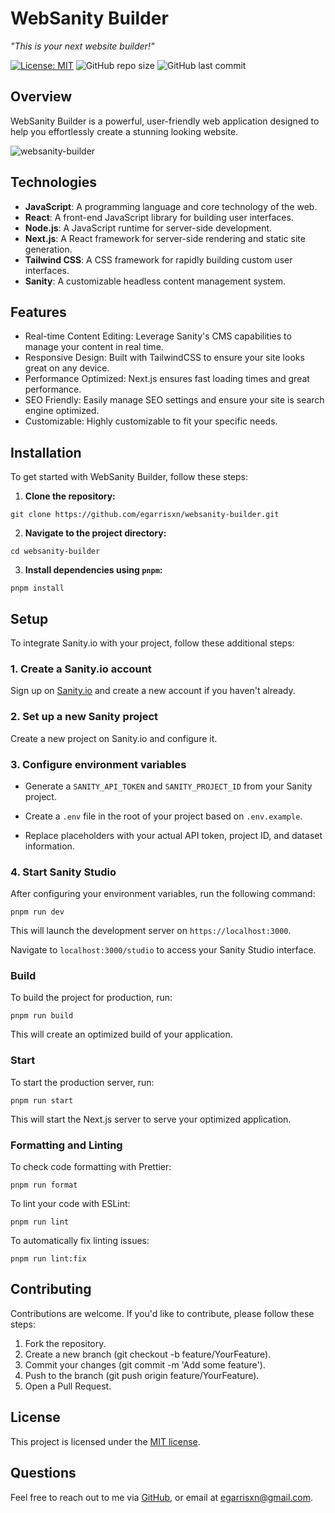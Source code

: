 # WebSanity Builder
_"This is your next website builder!"_

[![License: MIT](https://img.shields.io/badge/License-MIT-yellow.svg)](https://opensource.org/licenses/MIT) ![GitHub repo size](https://img.shields.io/github/repo-size/egarrisxn/websanity-builder) ![GitHub last commit](https://img.shields.io/github/last-commit/egarrisxn/websanity-builder)

## Overview

WebSanity Builder is a powerful, user-friendly web application designed to help you effortlessly create a stunning looking website.<br/>

![websanity-builder](https://github.com/egarrisxn/website-builder/assets/126130230/84e5a962-5155-4f40-adc2-ee0e910d363d)

## Technologies

- **JavaScript**: A programming language and core technology of the web.
- **React**: A front-end JavaScript library for building user interfaces.
- **Node.js**: A JavaScript runtime for server-side development.
- **Next.js**: A React framework for server-side rendering and static site generation.
- **Tailwind CSS**: A CSS framework for rapidly building custom user interfaces.
- **Sanity**: A customizable headless content management system.

## Features 

- Real-time Content Editing: Leverage Sanity's CMS capabilities to manage your content in real time.
- Responsive Design: Built with TailwindCSS to ensure your site looks great on any device.
- Performance Optimized: Next.js ensures fast loading times and great performance.
- SEO Friendly: Easily manage SEO settings and ensure your site is search engine optimized.
- Customizable: Highly customizable to fit your specific needs.

## Installation

To get started with WebSanity Builder, follow these steps:

1.  **Clone the repository:**

```
git clone https://github.com/egarrisxn/websanity-builder.git
```

2. **Navigate to the project directory:**

```
cd websanity-builder
```

3. **Install dependencies using `pnpm`:**

```
pnpm install
```

## Setup

To integrate Sanity.io with your project, follow these additional steps:

### 1. Create a Sanity.io account

Sign up on [Sanity.io](https://www.sanity.io/) and create a new account if you haven't already.

### 2. Set up a new Sanity project

Create a new project on Sanity.io and configure it.

### 3. Configure environment variables

- Generate a `SANITY_API_TOKEN` and `SANITY_PROJECT_ID` from your Sanity project.

- Create a `.env` file in the root of your project based on `.env.example`.

- Replace placeholders with your actual API token, project ID, and dataset information.

### 4. Start Sanity Studio

After configuring your environment variables, run the following command:

```
pnpm run dev
```

This will launch the development server on `https://localhost:3000`.

Navigate to `localhost:3000/studio` to access your Sanity Studio interface.

### Build

To build the project for production, run:

```
pnpm run build
```

This will create an optimized build of your application.

### Start

To start the production server, run:

```
pnpm run start
```

This will start the Next.js server to serve your optimized application.

### Formatting and Linting

To check code formatting with Prettier:

```
pnpm run format
```

To lint your code with ESLint:

```
pnpm run lint
```

To automatically fix linting issues:

```
pnpm run lint:fix
```

## Contributing

Contributions are welcome. If you'd like to contribute, please follow these steps:

1. Fork the repository.
2. Create a new branch (git checkout -b feature/YourFeature).
3. Commit your changes (git commit -m 'Add some feature').
4. Push to the branch (git push origin feature/YourFeature).
5. Open a Pull Request.

## License

This project is licensed under the [MIT license](https://opensource.org/licenses/MIT).

## Questions

Feel free to reach out to me via [GitHub](https://github.com/EGARRISXN), or email at egarrisxn@gmail.com.
